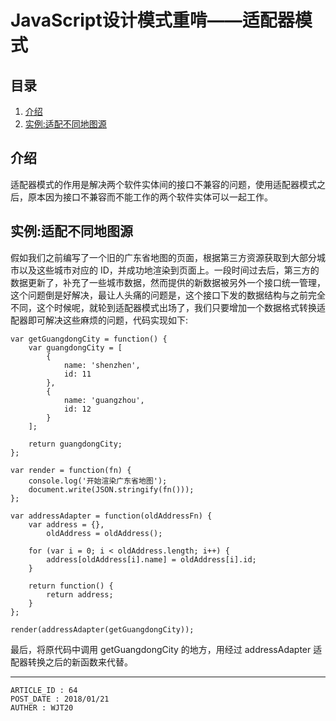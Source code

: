 
# JavaScript设计模式重啃——适配器模式 #

## 目录 ##

1. [介绍](#href1)
2. [实例:适配不同地图源](#href2)

## <a name="href1">介绍</a> ##

适配器模式的作用是解决两个软件实体间的接口不兼容的问题，使用适配器模式之后，原本因为接口不兼容而不能工作的两个软件实体可以一起工作。

## <a name="href2">实例:适配不同地图源</a> ##

假如我们之前编写了一个旧的广东省地图的页面，根据第三方资源获取到大部分城市以及这些城市对应的 ID，并成功地渲染到页面上。一段时间过去后，第三方的数据更新了，补充了一些城市数据，然而提供的新数据被另外一个接口统一管理，这个问题倒是好解决，最让人头痛的问题是，这个接口下发的数据结构与之前完全不同，这个时候呢，就轮到适配器模式出场了，我们只要增加一个数据格式转换适配器即可解决这些麻烦的问题，代码实现如下:

```
var getGuangdongCity = function() {
    var guangdongCity = [
        {
            name: 'shenzhen',
            id: 11
        },
        {
            name: 'guangzhou',
            id: 12
        }
    ];

    return guangdongCity;
};

var render = function(fn) {
    console.log('开始渲染广东省地图');
    document.write(JSON.stringify(fn()));
};

var addressAdapter = function(oldAddressFn) {
    var address = {},
        oldAddress = oldAddress();

    for (var i = 0; i < oldAddress.length; i++) {
        address[oldAddress[i].name] = oldAddress[i].id;
    }

    return function() {
        return address;
    }
};

render(addressAdapter(getGuangdongCity));
```

最后，将原代码中调用 getGuangdongCity 的地方，用经过 addressAdapter 适配器转换之后的新函数来代替。

---

```
ARTICLE_ID : 64
POST_DATE : 2018/01/21
AUTHER : WJT20
```
